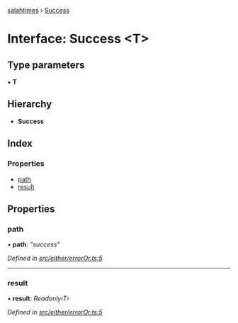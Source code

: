 [salahtimes](../README.md) › [Success](success.md)

# Interface: Success <**T**>

## Type parameters

▪ **T**

## Hierarchy

* **Success**

## Index

### Properties

* [path](success.md#path)
* [result](success.md#result)

## Properties

###  path

• **path**: *"success"*

*Defined in [src/either/errorOr.ts:5](https://github.com/doniseferi/salahtimes/blob/ceee6ba/src/either/errorOr.ts#L5)*

___

###  result

• **result**: *Readonly‹T›*

*Defined in [src/either/errorOr.ts:5](https://github.com/doniseferi/salahtimes/blob/ceee6ba/src/either/errorOr.ts#L5)*
